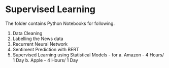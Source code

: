 # Supervised Learning

The folder contains Python Notebooks for following.
1. Data Cleaning 
2. Labelling the News data
3. Recurrent Neural Network
4. Sentiment Prediction with BERT
5. Supervised Learning using Statistical Models - for 
 a. Amazon - 4 Hours/ 1 Day
 b. Apple - 4 Hours/ 1 Day
